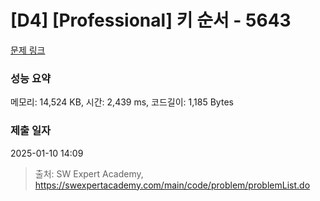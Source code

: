 # [D4] [Professional] 키 순서 - 5643 

[문제 링크](https://swexpertacademy.com/main/code/problem/problemDetail.do?contestProbId=AWXQsLWKd5cDFAUo) 

### 성능 요약

메모리: 14,524 KB, 시간: 2,439 ms, 코드길이: 1,185 Bytes

### 제출 일자

2025-01-10 14:09



> 출처: SW Expert Academy, https://swexpertacademy.com/main/code/problem/problemList.do
